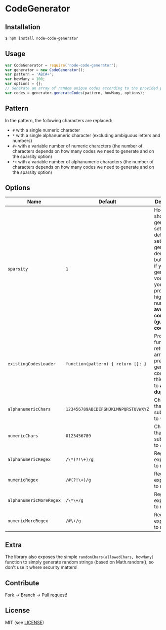 # CodeGenerator

## Installation

```bash
$ npm install node-code-generator
```

## Usage

```js
var CodeGenerator = require('node-code-generator');
var generator = new CodeGenerator();
var pattern = 'ABC#+';
var howMany = 100;
var options = {};
// Generate an array of random unique codes according to the provided pattern:
var codes = generator.generateCodes(pattern, howMany, options);
```

## Pattern

In the pattern, the following characters are replaced:
* `#` with a single numeric character
* `*` with a single alphanumeric character (excluding ambiguous letters and numbers)
* `#+` with a variable number of numeric characters (the number of characters depends on how many codes we need to generate and on the sparsity option)
* `*+` with a variable number of alphanumeric characters (the number of characters depends on how many codes we need to generate and on the sparsity option)

## Options

Name | Default | Description
-----|---------|------------
`sparsity` | `1` | How sparse should the generated set be? The default setting generates a dense set, but probably if you are generating vouchers you want to provide an higer number to __avoid consecutive (guessable) codes__ 
`existingCodesLoader` | `function(pattern) { return []; }` | Provide a function that returns an array of previously generated codes for this pattern to __avoid duplicates__ 
`alphanumericChars` | `123456789ABCDEFGHJKLMNPQRSTUVWXYZ` | Characters that will be substituted to `*`
`numericChars` | `0123456789` | Characters that will be substituted to `#`
`alphanumericRegex` | `/\*(?!\+)/g` | Regular expression to match `*`
`numericRegex` | `/#(?!\+)/g` | Regular expression to match `#`
`alphanumericMoreRegex` | `/\*\+/g` | Regular expression to match `*+`
`numericMoreRegex` | `/#\+/g` | Regular expression to match `#+`

## Extra
The library also exposes the simple `randomChars(allowedChars, howMany)` function to simply generate random strings (based on Math.random(), so don't use it where security matters!

## Contribute
Fork -> Branch -> Pull request!

## License
MIT (see [LICENSE](https://github.com/palicao/node-code-generator/blob/master/LICENSE))

